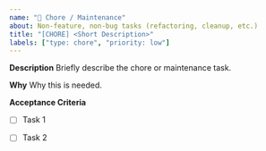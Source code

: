 ```yaml
---
name: "🧹 Chore / Maintenance"
about: Non-feature, non-bug tasks (refactoring, cleanup, etc.)
title: "[CHORE] <Short Description>"
labels: ["type: chore", "priority: low"]
---
```


**Description**
Briefly describe the chore or maintenance task.

**Why**
Why this is needed.

**Acceptance Criteria**
- [ ] Task 1
- [ ] Task 2

